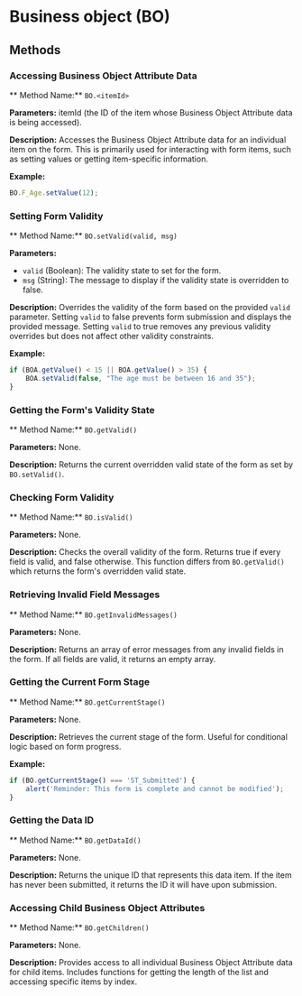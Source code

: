 # Business object (BO)

## Methods

### Accessing Business Object Attribute Data

** Method Name:** `BO.<itemId>`

**Parameters:** itemId (the ID of the item whose Business Object Attribute data is being accessed).

**Description:** Accesses the Business Object Attribute data for an individual item on the form. This is primarily used
for interacting with form items, such as setting values or getting item-specific information.

**Example:**

```javascript
BO.F_Age.setValue(12);
```

### Setting Form Validity

** Method Name:** `BO.setValid(valid, msg)`

**Parameters:**

- `valid` (Boolean): The validity state to set for the form.
- `msg` (String): The message to display if the validity state is overridden to false.

**Description:** Overrides the validity of the form based on the provided `valid` parameter. Setting `valid` to false
prevents form submission and displays the provided message. Setting `valid` to true removes any previous validity
overrides but does not affect other validity constraints.

**Example:**

```javascript
if (BOA.getValue() < 15 || BOA.getValue() > 35) {
    BOA.setValid(false, "The age must be between 16 and 35");
}
```

### Getting the Form's Validity State

** Method Name:** `BO.getValid()`

**Parameters:** None.

**Description:** Returns the current overridden valid state of the form as set by `BO.setValid()`.

### Checking Form Validity

** Method Name:** `BO.isValid()`

**Parameters:** None.

**Description:** Checks the overall validity of the form. Returns true if every field is valid, and false otherwise.
This function differs from `BO.getValid()` which returns the form's overridden valid state.

### Retrieving Invalid Field Messages

** Method Name:** `BO.getInvalidMessages()`

**Parameters:** None.

**Description:** Returns an array of error messages from any invalid fields in the form. If all fields are valid, it
returns an empty array.

### Getting the Current Form Stage

** Method Name:** `BO.getCurrentStage()`

**Parameters:** None.

**Description:** Retrieves the current stage of the form. Useful for conditional logic based on form progress.

**Example:**

```javascript
if (BO.getCurrentStage() === 'ST_Submitted') {
    alert('Reminder: This form is complete and cannot be modified');
}
```

### Getting the Data ID

** Method Name:** `BO.getDataId()`

**Parameters:** None.

**Description:** Returns the unique ID that represents this data item. If the item has never been submitted, it returns
the ID it will have upon submission.

### Accessing Child Business Object Attributes

** Method Name:** `BO.getChildren()`

**Parameters:** None.

**Description:** Provides access to all individual Business Object Attribute data for child items. Includes functions
for getting the length of the list and accessing specific items by index.
